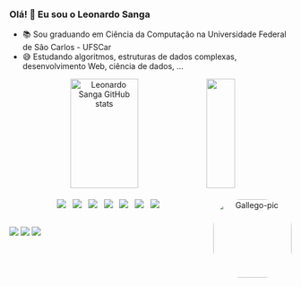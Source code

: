 ### Olá! 👋 Eu sou o Leonardo Sanga

- 📚 Sou graduando em Ciência da Computação na Universidade Federal de São Carlos - UFSCar
- 😅 Estudando algoritmos, estruturas de dados complexas, desenvolvimento Web, ciência de dados, ...

<div align="center">  
  <img width="49%" height="195px" src="https://github-readme-stats.vercel.app/api?username=LeonardoSanga&show_icons=true&count_private=true&hide_border=true&title_color=8b2bd9&icon_color=8b2bd9&text_color=c9d1d9&bg_color=0d1117" alt="Leonardo Sanga GitHub stats" /> 
  <img width="32%" height="195px" src="https://github-readme-stats.vercel.app/api/top-langs/?username=LeonardoSanga&layout=compact&hide_border=true&langs_count=7&title_color=8b2bd9&text_color=c9d1d9&bg_color=0d1117" />
</div>

<div style="display: inline_block" align="center"><br>
  <img src="https://img.shields.io/badge/C-00599C?style=for-the-badge&logo=c&logoColor=white" />&nbsp;&nbsp;
  <img src="https://img.shields.io/badge/C%2B%2B-00599C?style=for-the-badge&logo=c%2B%2B&logoColor=white" />&nbsp;&nbsp;
  <img src="https://img.shields.io/badge/Python-14354C?style=for-the-badge&logo=python&logoColor=white" />&nbsp;&nbsp;
  <img src="https://img.shields.io/badge/PostgreSQL-316192?style=for-the-badge&logo=postgresql&logoColor=white"/>&nbsp;&nbsp;
  <img src="https://img.shields.io/badge/R-276DC3?style=for-the-badge&logo=r&logoColor=white" />&nbsp;&nbsp;
  <img src="https://img.shields.io/badge/CSS3-1572B6?style=for-the-badge&logo=css3&logoColor=white" />&nbsp;&nbsp;
  <img src="https://img.shields.io/badge/HTML5-E34F26?style=for-the-badge&logo=html5&logoColor=white" />&nbsp;&nbsp;
  <img align="right" alt="Gallego-pic" height="140" style="border-radius:50px;" src="https://user-images.githubusercontent.com/5713670/87202985-820dcb80-c2b6-11ea-9f56-7ec461c497c3.gif"> 
</div>

##

<div> 
  <a href="https://www.instagram.com/_leo_sanga_/" target="_blank"><img src="https://img.shields.io/badge/-Instagram-%23E4405F?style=for-the-badge&logo=instagram&logoColor=white" target="_blank"></a>
  <a href = "mailto:leonardosanga@estudante.ufscar.br"><img src="https://img.shields.io/badge/Gmail-D14836?style=for-the-badge&logo=gmail&logoColor=white" target="_blank"></a>
  <a href="https://www.linkedin.com/in/leonardo-minguini-sanga-386336224/" target="_blank"><img src="https://img.shields.io/badge/-LinkedIn-%230077B5?style=for-the-badge&logo=linkedin&logoColor=white" target="_blank"></a> 
  </div>

